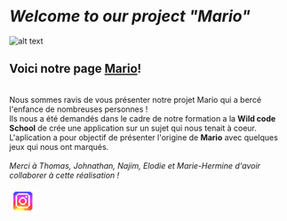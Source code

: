 # *Welcome to our project "Mario"*
![alt text](https://upload.wikimedia.org/wikipedia/commons/thumb/d/d2/Affiche_Super_Mario_Bros_%282023%29.jpg/640px-Affiche_Super_Mario_Bros_%282023%29.jpg)
## Voici notre page [Mario](https://najimkeb.github.io/Mario/)!
<br>
Nous sommes ravis de vous présenter notre projet Mario qui a bercé l'enfance de nombreuses personnes ! 
<br>
Ils nous a été demandés dans le cadre de notre formation a la <strong>Wild code School</strong> de crée une application sur un sujet qui nous tenait à coeur.
<br>
L'aplication a pour objectif de présenter l'origine de <strong>Mario</strong> avec quelques jeux qui nous ont marqués.
<br>
<br>
<i>Merci à Thomas, Johnathan, Najim, Elodie et Marie-Hermine d'avoir collaborer à cette réalisation !</i>
<br>
<br>
<a href="https://www.instagram.com/mariobrossdu31/">
<img alt="mario" src="https://github.com/Najimkeb/Mario/blob/main/img/instag.png" width="50" height="auto" />
</a>
